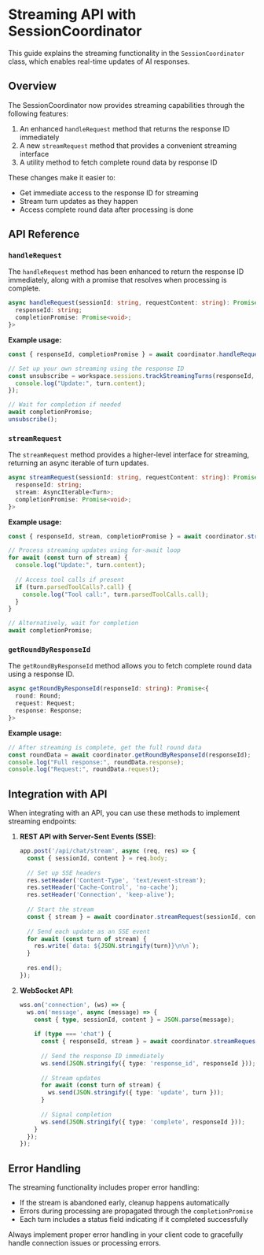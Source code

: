 # Streaming API with SessionCoordinator

This guide explains the streaming functionality in the `SessionCoordinator` class, which enables real-time updates of AI responses.

## Overview

The SessionCoordinator now provides streaming capabilities through the following features:

1. An enhanced `handleRequest` method that returns the response ID immediately
2. A new `streamRequest` method that provides a convenient streaming interface
3. A utility method to fetch complete round data by response ID

These changes make it easier to:

- Get immediate access to the response ID for streaming
- Stream turn updates as they happen
- Access complete round data after processing is done

## API Reference

### `handleRequest`

The `handleRequest` method has been enhanced to return the response ID immediately, along with a promise that resolves when processing is complete.

```typescript
async handleRequest(sessionId: string, requestContent: string): Promise<{
  responseId: string;
  completionPromise: Promise<void>;
}>
```

**Example usage:**
```typescript
const { responseId, completionPromise } = await coordinator.handleRequest(sessionId, "Tell me about quantum computing");

// Set up your own streaming using the response ID
const unsubscribe = workspace.sessions.trackStreamingTurns(responseId, (turn) => {
  console.log("Update:", turn.content);
});

// Wait for completion if needed
await completionPromise;
unsubscribe();
```

### `streamRequest`

The `streamRequest` method provides a higher-level interface for streaming, returning an async iterable of turn updates.

```typescript
async streamRequest(sessionId: string, requestContent: string): Promise<{
  responseId: string;
  stream: AsyncIterable<Turn>;
  completionPromise: Promise<void>;
}>
```

**Example usage:**
```typescript
const { responseId, stream, completionPromise } = await coordinator.streamRequest(sessionId, "Tell me about quantum computing");

// Process streaming updates using for-await loop
for await (const turn of stream) {
  console.log("Update:", turn.content);
  
  // Access tool calls if present
  if (turn.parsedToolCalls?.call) {
    console.log("Tool call:", turn.parsedToolCalls.call);
  }
}

// Alternatively, wait for completion
await completionPromise;
```

### `getRoundByResponseId`

The `getRoundByResponseId` method allows you to fetch complete round data using a response ID.

```typescript
async getRoundByResponseId(responseId: string): Promise<{
  round: Round;
  request: Request;
  response: Response;
}>
```

**Example usage:**
```typescript
// After streaming is complete, get the full round data
const roundData = await coordinator.getRoundByResponseId(responseId);
console.log("Full response:", roundData.response);
console.log("Request:", roundData.request);
```

## Integration with API

When integrating with an API, you can use these methods to implement streaming endpoints:

1. **REST API with Server-Sent Events (SSE)**:
   ```typescript
   app.post('/api/chat/stream', async (req, res) => {
     const { sessionId, content } = req.body;
     
     // Set up SSE headers
     res.setHeader('Content-Type', 'text/event-stream');
     res.setHeader('Cache-Control', 'no-cache');
     res.setHeader('Connection', 'keep-alive');
     
     // Start the stream
     const { stream } = await coordinator.streamRequest(sessionId, content);
     
     // Send each update as an SSE event
     for await (const turn of stream) {
       res.write(`data: ${JSON.stringify(turn)}\n\n`);
     }
     
     res.end();
   });
   ```

2. **WebSocket API**:
   ```typescript
   wss.on('connection', (ws) => {
     ws.on('message', async (message) => {
       const { type, sessionId, content } = JSON.parse(message);
       
       if (type === 'chat') {
         const { responseId, stream } = await coordinator.streamRequest(sessionId, content);
         
         // Send the response ID immediately
         ws.send(JSON.stringify({ type: 'response_id', responseId }));
         
         // Stream updates
         for await (const turn of stream) {
           ws.send(JSON.stringify({ type: 'update', turn }));
         }
         
         // Signal completion
         ws.send(JSON.stringify({ type: 'complete', responseId }));
       }
     });
   });
   ```

## Error Handling

The streaming functionality includes proper error handling:

- If the stream is abandoned early, cleanup happens automatically
- Errors during processing are propagated through the `completionPromise`
- Each turn includes a status field indicating if it completed successfully

Always implement proper error handling in your client code to gracefully handle connection issues or processing errors.